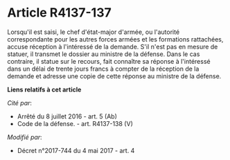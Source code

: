 # Article R4137-137

Lorsqu'il est saisi, le chef d'état-major d'armée, ou l'autorité correspondante pour les autres forces armées et les
formations rattachées, accuse réception à l'intéressé de la demande. S'il n'est pas en mesure de statuer, il transmet le
dossier au ministre de la défense. Dans le cas contraire, il statue sur le recours, fait connaître sa réponse à l'intéressé
dans un délai de trente jours francs à compter de la réception de la demande et adresse une copie de cette réponse au
ministre de la défense.

**Liens relatifs à cet article**

_Cité par_:

  - Arrêté du 8 juillet 2016 - art. 5 (Ab)
  - Code de la défense. - art. R4137-138 (V)

_Modifié par_:

  - Décret n°2017-744 du 4 mai 2017 - art. 4
